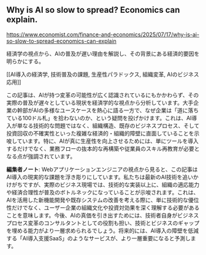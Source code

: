 ## Why is AI so slow to spread? Economics can explain.

https://www.economist.com/finance-and-economics/2025/07/17/why-is-ai-so-slow-to-spread-economics-can-explain

経済学の視点から、AIの普及が遅い理由を解説し、その背景にある経済的要因を明らかにする。

[[AI導入の経済学, 技術普及の課題, 生産性パラドックス, 組織変革, AIのビジネス応用]]

この記事は、AIが持つ変革の可能性が広く認識されているにもかかわらず、その実際の普及が遅々としている現状を経済学的な視点から分析しています。大手企業の幹部がAIの多様なユースケースを熱心に語る一方で、なぜ企業は「道に落ちている100ドル札」を拾わないのか、という疑問を投げかけます。これは、AI導入が単なる技術的な問題ではなく、組織構造、既存のビジネスプロセス、そして投資回収の不確実性といった複雑な経済的・組織的障壁に直面していることを示唆しています。特に、AIが真に生産性を向上させるためには、単にツールを導入するだけでなく、業務フローの抜本的な再構築や従業員のスキル再教育が必要となる点が強調されています。

**編集者ノート**: Webアプリケーションエンジニアの視点から見ると、この記事はAI導入の現実的な課題を浮き彫りにしています。私たちは最新のAI技術を追いかけがちですが、実際のビジネス現場では、技術的な実装以上に、組織の適応能力や経済合理性が普及のボトルネックになっていることが示唆されます。これは、AIを活用した新機能開発や既存システムの改善を考える際に、単に技術的な優位性だけでなく、ユーザー企業の組織文化や投資対効果を深く理解する必要があることを意味します。今後、AIの真価を引き出すためには、技術者自身がビジネスプロセス変革のコンサルタントとしての役割も担い、技術とビジネスのギャップを埋める能力がより一層求められるでしょう。将来的には、AI導入の障壁を低減する「AI導入支援SaaS」のようなサービスが、より一層重要になると予測します。